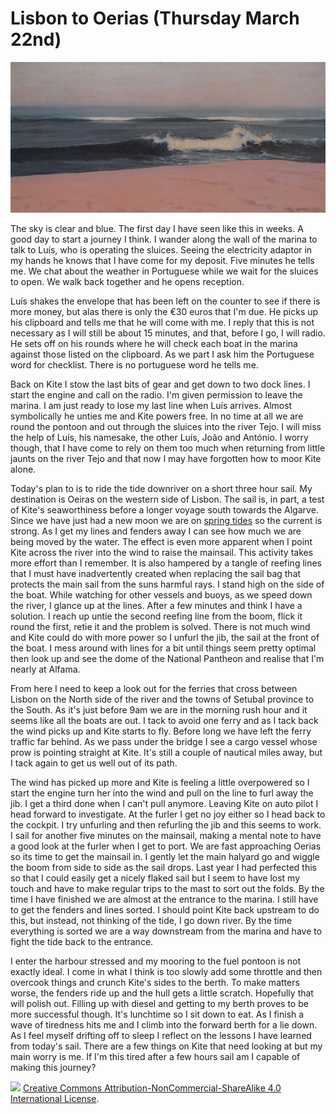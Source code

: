 # Lisbon to Oerias (Thursday March 22nd) #


![*Onda (1912) Antonio Carneiro*](../images/Onda.jpg "Onde - Where")

The sky is clear and blue. The first day I have seen like this in weeks. A good day to start a journey I think. I wander along the wall of the marina to talk to Luís, who is operating the sluices. Seeing the electricity adaptor in my hands he knows that I have come for my deposit. Five minutes he tells me. We chat about the weather in Portuguese while we wait for the sluices to open. We walk back together and he opens reception.

 Luís shakes the envelope that has been left on the counter to see if there is more money, but alas there is only the €30 euros that I'm due. He picks up his clipboard and tells me that he will come with me. I reply that this is not necessary as I will still be about 15 minutes, and that, before I go, I will radio. He sets off on his rounds where he will check each boat in the marina against those listed on the clipboard. As we part I ask him the Portuguese word for checklist. There is no portuguese word he tells me.

 Back on Kite I stow the last bits of gear and get down to two dock lines. I start the engine and call on the radio. I'm given permission to leave the marina. I am just ready to lose my last line when Luís arrives. Almost symbolically he unties me and Kite powers free. In no time at all we are round the pontoon and out through the sluices into the river Tejo. I will miss the help of Luís, his namesake, the other Luís, João and António. I worry though, that I have come to rely on them too much when returning from little jaunts on the river Tejo and that now I may have forgotten how to moor Kite alone.

Today's plan to is to ride the tide downriver on a short three hour sail. My destination is Oeiras on the western side of Lisbon. The sail is, in part, a test of Kite's seaworthiness before a longer voyage south towards the Algarve. Since we have just had a new moon we are on [spring tides](https://en.wikipedia.org/wiki/Tide#Range_variation:_springs_and_neaps) so the current is strong. As I get my lines and fenders away I can see how much we are being moved by the water. The effect is even more apparent when I point Kite across the river into the wind to raise the mainsail. This activity takes more effort than I remember. It is also hampered by a tangle of reefing lines that I must have inadvertently created when replacing the sail bag that protects the main sail from the suns harmful rays. I stand high on the side of the boat. While watching for other vessels and buoys, as we speed down the river, I glance up at the lines. After a few minutes and think I have a solution. I reach up untie the second reefing line from the boom, flick it round the first, retie it and the problem is solved. There is not much wind and Kite could do with more power so I unfurl the jib, the sail at the front of the boat. I mess around with lines for a bit until things seem pretty optimal then look up and see the dome of the National Pantheon and realise that I'm nearly at Alfama.

From here I need to keep a look out for the ferries that cross between Lisbon on the North side of the river and the towns of Setubal province to the South. As it's just before 9am we are in the morning rush hour and it seems like all the boats are out. I tack to avoid one ferry and as I tack back the wind picks up and Kite starts to fly. Before long we have left the ferry traffic far behind. As we pass under the bridge I see a cargo vessel whose prow is pointing straight at Kite. It's still a couple of nautical miles away, but I tack again to get us well out of its path.

The wind has picked up more and Kite is feeling a little overpowered so I start the engine turn her into the wind and pull on the line to furl away the jib. I get a third done when I can't pull anymore. Leaving Kite on auto pilot I head forward to investigate. At the furler I get no joy either so I head back to the cockpit. I try unfurling and then refurling the jib and this seems to work. I sail for another five minutes on the mainsail, making a mental note to have a good look at the furler when I get to port. We are fast approaching Oerias so its time to get the mainsail in. I gently let the main halyard go and wiggle the boom from side to side as the sail drops. Last year I had perfected this so that I could easily get a nicely flaked sail but I seem to have lost my touch and have to make regular trips to the mast to sort out the folds. By the time I have finished we are almost at the entrance to the marina. I still have to get the fenders and lines sorted. I should point Kite back upstream to do this, but instead, not thinking of the tide, I go down river. By the time everything is sorted we are a way downstream from the marina and have to fight the tide back to the entrance.

I enter the harbour stressed and my mooring to the fuel pontoon is not exactly ideal. I come in what I think is too slowly add some throttle and then overcook things and crunch Kite's sides to the berth. To make matters worse, the fenders ride up and the hull gets a little scratch. Hopefully that will polish out. Filling up with diesel and getting to my berth proves to be more successful though. It's lunchtime so I sit down to eat. As I finish a wave of tiredness hits me and I climb into the forward berth for a lie down. As I feel myself drifting off to sleep I reflect on the lessons I have learned from today's sail. There are a few things on Kite that need looking at but my main worry is me. If I'm this tired after a few hours sail am I capable of making this journey? 









![](https://i.creativecommons.org/l/by-nc-sa/4.0/88x31.png)
[Creative Commons Attribution-NonCommercial-ShareAlike 4.0 International License](href="http://creativecommons.org/licenses/by-nc-sa/4.0/).